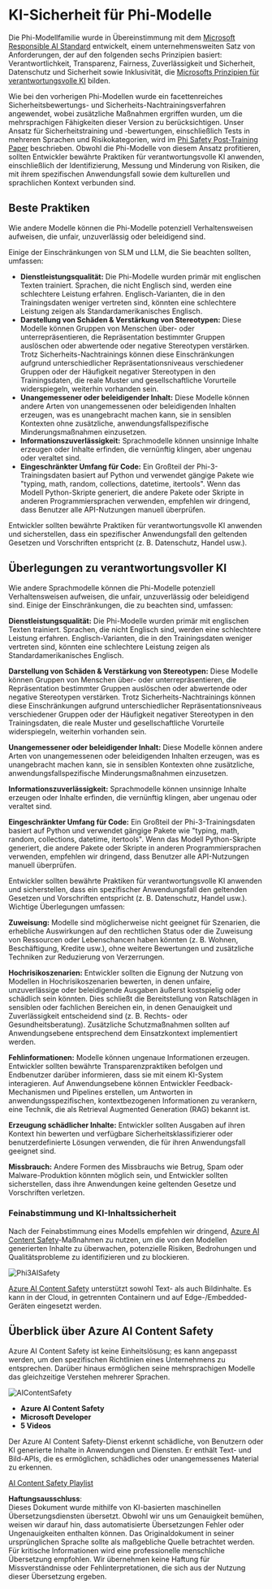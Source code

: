 # KI-Sicherheit für Phi-Modelle

Die Phi-Modellfamilie wurde in Übereinstimmung mit dem [Microsoft Responsible AI Standard](https://query.prod.cms.rt.microsoft.com/cms/api/am/binary/RE5cmFl) entwickelt, einem unternehmensweiten Satz von Anforderungen, der auf den folgenden sechs Prinzipien basiert: Verantwortlichkeit, Transparenz, Fairness, Zuverlässigkeit und Sicherheit, Datenschutz und Sicherheit sowie Inklusivität, die [Microsofts Prinzipien für verantwortungsvolle KI](https://www.microsoft.com/ai/responsible-ai) bilden.

Wie bei den vorherigen Phi-Modellen wurde ein facettenreiches Sicherheitsbewertungs- und Sicherheits-Nachtrainingsverfahren angewendet, wobei zusätzliche Maßnahmen ergriffen wurden, um die mehrsprachigen Fähigkeiten dieser Version zu berücksichtigen. Unser Ansatz für Sicherheitstraining und -bewertungen, einschließlich Tests in mehreren Sprachen und Risikokategorien, wird im [Phi Safety Post-Training Paper](https://arxiv.org/abs/2407.13833) beschrieben. Obwohl die Phi-Modelle von diesem Ansatz profitieren, sollten Entwickler bewährte Praktiken für verantwortungsvolle KI anwenden, einschließlich der Identifizierung, Messung und Minderung von Risiken, die mit ihrem spezifischen Anwendungsfall sowie dem kulturellen und sprachlichen Kontext verbunden sind.

## Beste Praktiken

Wie andere Modelle können die Phi-Modelle potenziell Verhaltensweisen aufweisen, die unfair, unzuverlässig oder beleidigend sind.

Einige der Einschränkungen von SLM und LLM, die Sie beachten sollten, umfassen:

- **Dienstleistungsqualität:** Die Phi-Modelle wurden primär mit englischen Texten trainiert. Sprachen, die nicht Englisch sind, werden eine schlechtere Leistung erfahren. Englisch-Varianten, die in den Trainingsdaten weniger vertreten sind, könnten eine schlechtere Leistung zeigen als Standardamerikanisches Englisch.
- **Darstellung von Schäden & Verstärkung von Stereotypen:** Diese Modelle können Gruppen von Menschen über- oder unterrepräsentieren, die Repräsentation bestimmter Gruppen auslöschen oder abwertende oder negative Stereotypen verstärken. Trotz Sicherheits-Nachtrainings können diese Einschränkungen aufgrund unterschiedlicher Repräsentationsniveaus verschiedener Gruppen oder der Häufigkeit negativer Stereotypen in den Trainingsdaten, die reale Muster und gesellschaftliche Vorurteile widerspiegeln, weiterhin vorhanden sein.
- **Unangemessener oder beleidigender Inhalt:** Diese Modelle können andere Arten von unangemessenen oder beleidigenden Inhalten erzeugen, was es unangebracht machen kann, sie in sensiblen Kontexten ohne zusätzliche, anwendungsfallspezifische Minderungsmaßnahmen einzusetzen.
- **Informationszuverlässigkeit:** Sprachmodelle können unsinnige Inhalte erzeugen oder Inhalte erfinden, die vernünftig klingen, aber ungenau oder veraltet sind.
- **Eingeschränkter Umfang für Code:** Ein Großteil der Phi-3-Trainingsdaten basiert auf Python und verwendet gängige Pakete wie "typing, math, random, collections, datetime, itertools". Wenn das Modell Python-Skripte generiert, die andere Pakete oder Skripte in anderen Programmiersprachen verwenden, empfehlen wir dringend, dass Benutzer alle API-Nutzungen manuell überprüfen.

Entwickler sollten bewährte Praktiken für verantwortungsvolle KI anwenden und sicherstellen, dass ein spezifischer Anwendungsfall den geltenden Gesetzen und Vorschriften entspricht (z. B. Datenschutz, Handel usw.).

## Überlegungen zu verantwortungsvoller KI

Wie andere Sprachmodelle können die Phi-Modelle potenziell Verhaltensweisen aufweisen, die unfair, unzuverlässig oder beleidigend sind. Einige der Einschränkungen, die zu beachten sind, umfassen:

**Dienstleistungsqualität:** Die Phi-Modelle wurden primär mit englischen Texten trainiert. Sprachen, die nicht Englisch sind, werden eine schlechtere Leistung erfahren. Englisch-Varianten, die in den Trainingsdaten weniger vertreten sind, könnten eine schlechtere Leistung zeigen als Standardamerikanisches Englisch.

**Darstellung von Schäden & Verstärkung von Stereotypen:** Diese Modelle können Gruppen von Menschen über- oder unterrepräsentieren, die Repräsentation bestimmter Gruppen auslöschen oder abwertende oder negative Stereotypen verstärken. Trotz Sicherheits-Nachtrainings können diese Einschränkungen aufgrund unterschiedlicher Repräsentationsniveaus verschiedener Gruppen oder der Häufigkeit negativer Stereotypen in den Trainingsdaten, die reale Muster und gesellschaftliche Vorurteile widerspiegeln, weiterhin vorhanden sein.

**Unangemessener oder beleidigender Inhalt:** Diese Modelle können andere Arten von unangemessenen oder beleidigenden Inhalten erzeugen, was es unangebracht machen kann, sie in sensiblen Kontexten ohne zusätzliche, anwendungsfallspezifische Minderungsmaßnahmen einzusetzen.

**Informationszuverlässigkeit:** Sprachmodelle können unsinnige Inhalte erzeugen oder Inhalte erfinden, die vernünftig klingen, aber ungenau oder veraltet sind.

**Eingeschränkter Umfang für Code:** Ein Großteil der Phi-3-Trainingsdaten basiert auf Python und verwendet gängige Pakete wie "typing, math, random, collections, datetime, itertools". Wenn das Modell Python-Skripte generiert, die andere Pakete oder Skripte in anderen Programmiersprachen verwenden, empfehlen wir dringend, dass Benutzer alle API-Nutzungen manuell überprüfen.

Entwickler sollten bewährte Praktiken für verantwortungsvolle KI anwenden und sicherstellen, dass ein spezifischer Anwendungsfall den geltenden Gesetzen und Vorschriften entspricht (z. B. Datenschutz, Handel usw.). Wichtige Überlegungen umfassen:

**Zuweisung:** Modelle sind möglicherweise nicht geeignet für Szenarien, die erhebliche Auswirkungen auf den rechtlichen Status oder die Zuweisung von Ressourcen oder Lebenschancen haben könnten (z. B. Wohnen, Beschäftigung, Kredite usw.), ohne weitere Bewertungen und zusätzliche Techniken zur Reduzierung von Verzerrungen.

**Hochrisikoszenarien:** Entwickler sollten die Eignung der Nutzung von Modellen in Hochrisikoszenarien bewerten, in denen unfaire, unzuverlässige oder beleidigende Ausgaben äußerst kostspielig oder schädlich sein könnten. Dies schließt die Bereitstellung von Ratschlägen in sensiblen oder fachlichen Bereichen ein, in denen Genauigkeit und Zuverlässigkeit entscheidend sind (z. B. Rechts- oder Gesundheitsberatung). Zusätzliche Schutzmaßnahmen sollten auf Anwendungsebene entsprechend dem Einsatzkontext implementiert werden.

**Fehlinformationen:** Modelle können ungenaue Informationen erzeugen. Entwickler sollten bewährte Transparenzpraktiken befolgen und Endbenutzer darüber informieren, dass sie mit einem KI-System interagieren. Auf Anwendungsebene können Entwickler Feedback-Mechanismen und Pipelines erstellen, um Antworten in anwendungsspezifischen, kontextbezogenen Informationen zu verankern, eine Technik, die als Retrieval Augmented Generation (RAG) bekannt ist.

**Erzeugung schädlicher Inhalte:** Entwickler sollten Ausgaben auf ihren Kontext hin bewerten und verfügbare Sicherheitsklassifizierer oder benutzerdefinierte Lösungen verwenden, die für ihren Anwendungsfall geeignet sind.

**Missbrauch:** Andere Formen des Missbrauchs wie Betrug, Spam oder Malware-Produktion könnten möglich sein, und Entwickler sollten sicherstellen, dass ihre Anwendungen keine geltenden Gesetze und Vorschriften verletzen.

### Feinabstimmung und KI-Inhaltssicherheit

Nach der Feinabstimmung eines Modells empfehlen wir dringend, [Azure AI Content Safety](https://learn.microsoft.com/azure/ai-services/content-safety/overview)-Maßnahmen zu nutzen, um die von den Modellen generierten Inhalte zu überwachen, potenzielle Risiken, Bedrohungen und Qualitätsprobleme zu identifizieren und zu blockieren.

![Phi3AISafety](../../../../../translated_images/01.phi3aisafety.b950fac78d0cda701abf8181b3cfdabf328f70d0d5c096d5ebf842a2db62615f.de.png)

[Azure AI Content Safety](https://learn.microsoft.com/azure/ai-services/content-safety/overview) unterstützt sowohl Text- als auch Bildinhalte. Es kann in der Cloud, in getrennten Containern und auf Edge-/Embedded-Geräten eingesetzt werden.

## Überblick über Azure AI Content Safety

Azure AI Content Safety ist keine Einheitslösung; es kann angepasst werden, um den spezifischen Richtlinien eines Unternehmens zu entsprechen. Darüber hinaus ermöglichen seine mehrsprachigen Modelle das gleichzeitige Verstehen mehrerer Sprachen.

![AIContentSafety](../../../../../translated_images/01.AIcontentsafety.da9a83e9538e688418877be04138e05621b0ab1222565ac2761e28677a59fdb4.de.png)

- **Azure AI Content Safety**
- **Microsoft Developer**
- **5 Videos**

Der Azure AI Content Safety-Dienst erkennt schädliche, von Benutzern oder KI generierte Inhalte in Anwendungen und Diensten. Er enthält Text- und Bild-APIs, die es ermöglichen, schädliches oder unangemessenes Material zu erkennen.

[AI Content Safety Playlist](https://www.youtube.com/playlist?list=PLlrxD0HtieHjaQ9bJjyp1T7FeCbmVcPkQ)

**Haftungsausschluss**:  
Dieses Dokument wurde mithilfe von KI-basierten maschinellen Übersetzungsdiensten übersetzt. Obwohl wir uns um Genauigkeit bemühen, weisen wir darauf hin, dass automatisierte Übersetzungen Fehler oder Ungenauigkeiten enthalten können. Das Originaldokument in seiner ursprünglichen Sprache sollte als maßgebliche Quelle betrachtet werden. Für kritische Informationen wird eine professionelle menschliche Übersetzung empfohlen. Wir übernehmen keine Haftung für Missverständnisse oder Fehlinterpretationen, die sich aus der Nutzung dieser Übersetzung ergeben.